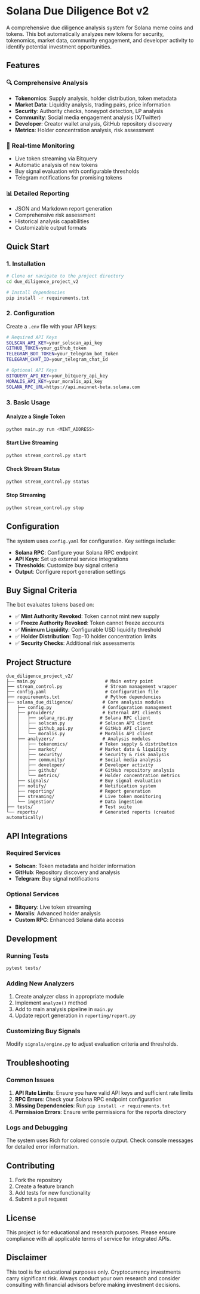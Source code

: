 # Solana Due Diligence Bot v2

A comprehensive due diligence analysis system for Solana meme coins and tokens. This bot automatically analyzes new tokens for security, tokenomics, market data, community engagement, and developer activity to identify potential investment opportunities.

## Features

### 🔍 **Comprehensive Analysis**

- **Tokenomics**: Supply analysis, holder distribution, token metadata
- **Market Data**: Liquidity analysis, trading pairs, price information
- **Security**: Authority checks, honeypot detection, LP analysis
- **Community**: Social media engagement analysis (X/Twitter)
- **Developer**: Creator wallet analysis, GitHub repository discovery
- **Metrics**: Holder concentration analysis, risk assessment

### 🚀 **Real-time Monitoring**

- Live token streaming via Bitquery
- Automatic analysis of new tokens
- Buy signal evaluation with configurable thresholds
- Telegram notifications for promising tokens

### 📊 **Detailed Reporting**

- JSON and Markdown report generation
- Comprehensive risk assessment
- Historical analysis capabilities
- Customizable output formats

## Quick Start

### 1. Installation

```bash
# Clone or navigate to the project directory
cd due_diligence_project_v2

# Install dependencies
pip install -r requirements.txt
```

### 2. Configuration

Create a `.env` file with your API keys:

```bash
# Required API Keys
SOLSCAN_API_KEY=your_solscan_api_key
GITHUB_TOKEN=your_github_token
TELEGRAM_BOT_TOKEN=your_telegram_bot_token
TELEGRAM_CHAT_ID=your_telegram_chat_id

# Optional API Keys
BITQUERY_API_KEY=your_bitquery_api_key
MORALIS_API_KEY=your_moralis_api_key
SOLANA_RPC_URL=https://api.mainnet-beta.solana.com
```

### 3. Basic Usage

#### Analyze a Single Token

```bash
python main.py run <MINT_ADDRESS>
```

#### Start Live Streaming

```bash
python stream_control.py start
```

#### Check Stream Status

```bash
python stream_control.py status
```

#### Stop Streaming

```bash
python stream_control.py stop
```

## Configuration

The system uses `config.yaml` for configuration. Key settings include:

- **Solana RPC**: Configure your Solana RPC endpoint
- **API Keys**: Set up external service integrations
- **Thresholds**: Customize buy signal criteria
- **Output**: Configure report generation settings

## Buy Signal Criteria

The bot evaluates tokens based on:

- ✅ **Mint Authority Revoked**: Token cannot mint new supply
- ✅ **Freeze Authority Revoked**: Token cannot freeze accounts
- ✅ **Minimum Liquidity**: Configurable USD liquidity threshold
- ✅ **Holder Distribution**: Top-10 holder concentration limits
- ✅ **Security Checks**: Additional risk assessments

## Project Structure

```text
due_diligence_project_v2/
├── main.py                          # Main entry point
├── stream_control.py                # Stream management wrapper
├── config.yaml                      # Configuration file
├── requirements.txt                 # Python dependencies
├── solana_due_diligence/           # Core analysis modules
│   ├── config.py                   # Configuration management
│   ├── providers/                  # External API clients
│   │   ├── solana_rpc.py          # Solana RPC client
│   │   ├── solscan.py             # Solscan API client
│   │   ├── github_api.py          # GitHub API client
│   │   └── moralis.py             # Moralis API client
│   ├── analyzers/                  # Analysis modules
│   │   ├── tokenomics/            # Token supply & distribution
│   │   ├── market/                # Market data & liquidity
│   │   ├── security/              # Security & risk analysis
│   │   ├── community/             # Social media analysis
│   │   ├── developer/             # Developer activity
│   │   ├── github/                # GitHub repository analysis
│   │   └── metrics/               # Holder concentration metrics
│   ├── signals/                   # Buy signal evaluation
│   ├── notify/                    # Notification system
│   ├── reporting/                 # Report generation
│   ├── streaming/                 # Live token monitoring
│   └── ingestion/                 # Data ingestion
├── tests/                         # Test suite
└── reports/                       # Generated reports (created automatically)
```

## API Integrations

### Required Services

- **Solscan**: Token metadata and holder information
- **GitHub**: Repository discovery and analysis
- **Telegram**: Buy signal notifications

### Optional Services

- **Bitquery**: Live token streaming
- **Moralis**: Advanced holder analysis
- **Custom RPC**: Enhanced Solana data access

## Development

### Running Tests

```bash
pytest tests/
```

### Adding New Analyzers

1. Create analyzer class in appropriate module
2. Implement `analyze()` method
3. Add to main analysis pipeline in `main.py`
4. Update report generation in `reporting/report.py`

### Customizing Buy Signals

Modify `signals/engine.py` to adjust evaluation criteria and thresholds.

## Troubleshooting

### Common Issues

1. **API Rate Limits**: Ensure you have valid API keys and sufficient rate limits
2. **RPC Errors**: Check your Solana RPC endpoint configuration
3. **Missing Dependencies**: Run `pip install -r requirements.txt`
4. **Permission Errors**: Ensure write permissions for the reports directory

### Logs and Debugging

The system uses Rich for colored console output. Check console messages for detailed error information.

## Contributing

1. Fork the repository
2. Create a feature branch
3. Add tests for new functionality
4. Submit a pull request

## License

This project is for educational and research purposes. Please ensure compliance with all applicable terms of service for integrated APIs.

## Disclaimer

This tool is for educational purposes only. Cryptocurrency investments carry significant risk. Always conduct your own research and consider consulting with financial advisors before making investment decisions.
